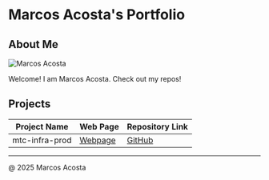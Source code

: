 # Marcos Acosta's Portfolio

## About Me

![Marcos Acosta](https://avatars.githubusercontent.com/u/61573326?v=4)

Welcome! I am Marcos Acosta. Check out my repos!

## Projects

| Project Name | Web Page    | Repository Link |
|--------------|-------------|-----------------|
| mtc-infra-prod  |  [Webpage](https://marcosgacosta.github.io/mtc-infra-prod/) | [GitHub](https://github.com/marcosgacosta/mtc-infra-prod.git) |

---

@ 2025 Marcos Acosta
